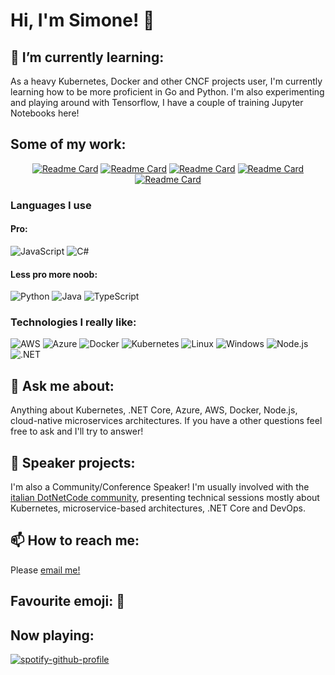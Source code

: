 # Hi, I'm Simone! 👋

## 🌱 I’m currently learning:
As a heavy Kubernetes, Docker and other CNCF projects user, I'm currently learning how to be more proficient in Go and Python.
I'm also experimenting and playing around with Tensorflow, I have a couple of training Jupyter Notebooks here!

## Some of my work:
<div align="center">
  
[![Readme Card](https://github-readme-stats.vercel.app/api/pin/?username=nataz77&repo=cs-py)](https://github.com/nataz77/cs-py) [![Readme Card](https://github-readme-stats.vercel.app/api/pin/?username=nataz77&repo=pgbackupd)](https://github.com/nataz77/pgbackupd) [![Readme Card](https://github-readme-stats.vercel.app/api/pin/?username=nataz77&repo=awesome-k8s)](https://github.com/nataz77/awesome-k8s)  [![Readme Card](https://github-readme-stats.vercel.app/api/pin/?username=nataz77&repo=shext)](https://github.com/nataz77/shext) 
  [![Readme Card](https://github-readme-stats.vercel.app/api/pin/?username=nataz77&repo=route)](https://github.com/nataz77/route) 
  
</div>

### Languages I use

#### Pro:

![JavaScript](https://img.shields.io/badge/-JavaScript-000?&logo=JavaScript)
![C#](https://img.shields.io/badge/C%23-239120?style=for-the-badge&logo=c-sharp&logoColor=white)

#### Less pro more noob:
![Python](https://img.shields.io/badge/-Python-000?&logo=Python)
![Java](https://img.shields.io/badge/-Java-000?&logo=Java&logoColor=007396)
![TypeScript](https://img.shields.io/badge/-TypeScript-000?&logo=TypeScript)


### Technologies I really like:

![AWS](https://img.shields.io/badge/Amazon_AWS-232F3E?style=for-the-badge&logo=amazon-aws&logoColor=white)
![Azure](https://img.shields.io/badge/Microsoft_Azure-0089D6?style=for-the-badge&logo=microsoft-azure&logoColor=white)
![Docker](https://img.shields.io/badge/-Docker-000?&logo=Docker)
![Kubernetes](https://img.shields.io/badge/-Kubernetes-000?&logo=Kubernetes)
![Linux](https://img.shields.io/badge/-Linux-000?&logo=Linux)
![Windows](https://img.shields.io/badge/Windows-0078D6?style=for-the-badge&logo=windows&logoColor=white)
![Node.js](https://img.shields.io/badge/-Node.js-000?&logo=node.js)
![.NET](https://img.shields.io/badge/.NET-5C2D91?style=for-the-badge&logo=.net&logoColor=white)

## 💬 Ask me about:
Anything about Kubernetes, .NET Core, Azure, AWS, Docker, Node.js, cloud-native microservices architectures. If you have a other questions feel free to ask and I'll try to answer!

## 🌆 Speaker projects:
I'm also a Community/Conference Speaker! I'm usually involved with the [italian DotNetCode community](https://www.linkedin.com/company/dotnetcode/about/), presenting technical sessions mostly about Kubernetes, microservice-based architectures, .NET Core and DevOps.

## 📫 How to reach me:
Please [email me!](mailto://natalinis@outlook.com)

## Favourite emoji: 👻

## Now playing:
[![spotify-github-profile](https://spotify-github-profile.vercel.app/api/view?uid=1190706498&cover_image=true&theme=default)](https://spotify-github-profile.vercel.app/api/view?uid=1190706498&redirect=true)
